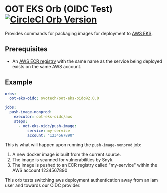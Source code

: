 # OOT EKS Orb (OIDC Test) [![CircleCI Orb Version](https://img.shields.io/badge/endpoint.svg?url=https://badges.circleci.io/orb/ovotech/oot-eks-oidc)](https://circleci.com/orbs/registry/orb/ovotech/oot-eks-oidc)

Provides commands for packaging images for deployment to [AWS EKS](https://aws.amazon.com/eks/).

## Prerequisites

- An [AWS ECR registry](https://aws.amazon.com/ecr/) with the same name as the service being deployed exists on the same AWS account.

## Example

```yaml
orbs:
  oot-eks-oidc: ovotech/oot-eks-oidc@2.0.0

jobs:
  push-image-nonprod:
    executor: oot-eks-oidc/aws
    steps:
      - oot-eks-oidc/push-image:
          service: my-service
          account: "1234567890"
```

This is what will happen upon running the `push-image-nonprod` job:

1. A new docker image is built from the current source.
2. The image is scanned for vulnerabilities by Snyk.
3. The image is pushed to an ECR registry called "my-service" within the AWS account 1234567890

This orb tests switching aws deployment authentication away from an iam user and towards our OIDC provider.
